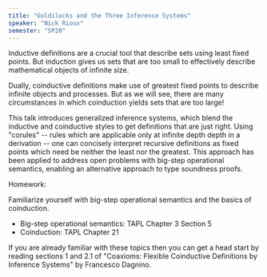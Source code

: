 ```yaml
---
title: "Goldilocks and the Three Inference Systems"
speaker: "Nick Rioux"
semester: "SP20"
---
```


Inductive definitions are a crucial tool that describe sets using least fixed
points. But induction gives us sets that are too small to effectively describe mathematical
objects of infinite size.

Dually, coinductive definitions make use of greatest fixed points to describe
infinite objects and processes. But as we will see, there are many circumstances
in which coinduction yields sets that are too large!

This talk introduces generalized inference systems, which blend the inductive
and coinductive styles to get definitions that are just right. Using "corules"
-- rules which are applicable only at infinite depth depth in a derivation --
one can concisely interpret recursive definitions as fixed points which need be
neither the least nor the greatest. This approach has been applied to address open
problems with big-step operational semantics, enabling an alternative approach
to type soundness proofs.

Homework:

Familiarize yourself with big-step operational semantics and the basics of coinduction.

* Big-step operational semantics: TAPL Chapter 3 Section 5
* Coinduction: TAPL Chapter 21

If you are already familiar with these topics then you can get a head start
by reading sections 1 and 2.1 of "Coaxioms: Flexible Coinductive Definitions by Inference Systems" by Francesco Dagnino.
